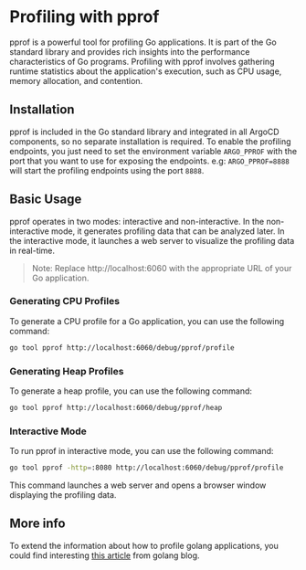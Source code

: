 # Profiling with pprof

pprof is a powerful tool for profiling Go applications. It is part of the Go standard library and provides rich insights into the performance characteristics of Go programs. Profiling with pprof involves gathering runtime statistics about the application's execution, such as CPU usage, memory allocation, and contention.

## Installation

pprof is included in the Go standard library and integrated in all ArgoCD components, so no separate installation is required. To enable the profiling endpoints, you just need to set the environment variable `ARGO_PPROF` with the port that you want to use for exposing the endpoints. e.g: `ARGO_PPROF=8888` will start the profiling endpoints using the port `8888`.

## Basic Usage
pprof operates in two modes: interactive and non-interactive. In the non-interactive mode, it generates profiling data that can be analyzed later. In the interactive mode, it launches a web server to visualize the profiling data in real-time.

> Note: Replace http://localhost:6060 with the appropriate URL of your Go application.

### Generating CPU Profiles
To generate a CPU profile for a Go application, you can use the following command:

```bash
go tool pprof http://localhost:6060/debug/pprof/profile
```

### Generating Heap Profiles
To generate a heap profile, you can use the following command:

```bash
go tool pprof http://localhost:6060/debug/pprof/heap
```

### Interactive Mode
To run pprof in interactive mode, you can use the following command:

```bash
go tool pprof -http=:8080 http://localhost:6060/debug/pprof/profile
```
This command launches a web server and opens a browser window displaying the profiling data.

## More info

To extend the information about how to profile golang applications, you could find interesting [this article](https://go.dev/blog/pprof) from golang blog.